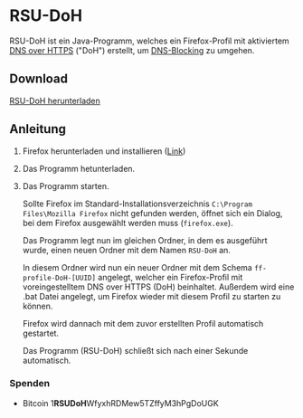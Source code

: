 # RSU-DoH
RSU-DoH ist ein Java-Programm, welches ein Firefox-Profil mit aktiviertem [DNS over HTTPS](https://en.wikipedia.org/wiki/DNS_over_HTTPS) ("DoH") erstellt, um [DNS-Blocking](https://en.wikipedia.org/wiki/DNS_blocking) zu umgehen.

## Download
[RSU-DoH herunterladen](https://github.com/rsu-agar/agar/releases/download/v1.0/RSU-DoH.jar "RSU-DoH herunterladen")

## Anleitung

1. Firefox herunterladen und installieren ([Link](https://www.mozilla.org/de/firefox/new/))
2. Das Programm hetunterladen.
3. Das Programm starten.
   
   Sollte Firefox im Standard-Installationsverzeichnis `C:\Program Files\Mozilla Firefox` nicht gefunden werden, öffnet sich ein Dialog, bei dem Firefox ausgewählt werden muss (`firefox.exe`).
   
   Das Programm legt nun im gleichen Ordner, in dem es ausgeführt wurde, einen neuen Ordner mit dem Namen `RSU-DoH` an.

   In diesem Ordner wird nun ein neuer Ordner mit dem Schema `ff-profile-DoH-[UUID]` angelegt, welcher ein Firefox-Profil mit voreingestelltem DNS over HTTPS (DoH) beinhaltet. Außerdem wird eine .bat Datei angelegt, um Firefox wieder mit diesem Profil zu starten zu können.

   Firefox wird dannach mit dem zuvor erstellten Profil automatisch gestartet.

   Das Programm (RSU-DoH) schließt sich nach einer Sekunde automatisch.


### Spenden
* Bitcoin 1**RSUDoH**WfyxhRDMew5TZffyM3hPgDoUGK
